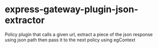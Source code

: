 # express-gateway-plugin-json-extractor
Policy plugin that calls a given url, extract a piece of the json response using json path then pass it to the next policy using egContext
